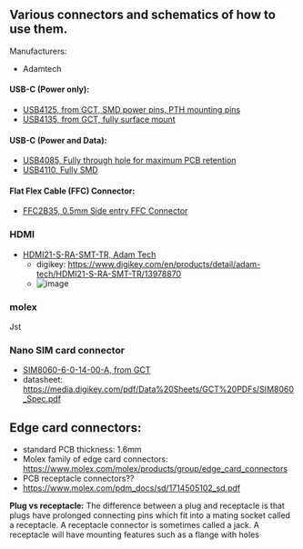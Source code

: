 ## Various connectors and schematics of how to use them.

Manufacturers:
- Adamtech


#### USB-C (Power only):
- [USB4125, from GCT, SMD power pins, PTH mounting pins](https://gct.co/connector/usb4125)
- [USB4135, from GCT, fully surface mount](https://gct.co/connector/usb4135)

#### USB-C (Power and Data):
- [USB4085, Fully through hole for maximum PCB retention](https://gct.co/connector/usb4085)
- [USB4110, Fully SMD](https://gct.co/connector/usb4110)


#### Flat Flex Cable (FFC) Connector:
- [FFC2B35, 0.5mm Side entry FFC Connector](https://gct.co/connector/ffc2b35)

### HDMI
- [HDMI21-S-RA-SMT-TR, Adam Tech](https://app.adam-tech.com/products/download/data_sheet/203683/hdmi21-s-ra-smt-tr-data-sheet.pdf)
  - digikey: https://www.digikey.com/en/products/detail/adam-tech/HDMI21-S-RA-SMT-TR/13978870
  - ![image](https://user-images.githubusercontent.com/42329930/219545195-b7735753-38cd-4b2a-9819-c2035d99f6a2.png)
   


### molex 
Jst 

### Nano SIM card connector
- [SIM8060-6-0-14-00-A, from GCT](https://gct.co/connector/sim8060)
- datasheet: https://media.digikey.com/pdf/Data%20Sheets/GCT%20PDFs/SIM8060_Spec.pdf  


## Edge card connectors:
- standard PCB thickness: 1.6mm
- Molex family of edge card connectors: https://www.molex.com/molex/products/group/edge_card_connectors
- PCB receptacle connectors??
- https://www.molex.com/pdm_docs/sd/1714505102_sd.pdf

**Plug vs receptacle:** The difference between a plug and receptacle is that plugs have prolonged connecting pins which fit into a mating socket called a receptacle. A receptacle connector is sometimes called a jack. A receptacle will have mounting features such as a flange with holes
